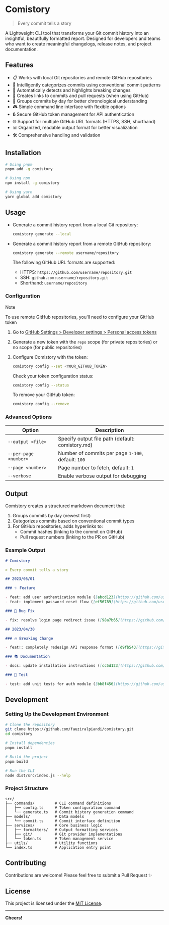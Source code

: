 # Comistory

> Every commit tells a story

A Lightweight CLI tool that transforms your Git commit history into an insightful, beautifully formatted report. Designed for developers and teams who want to create meaningful changelogs, release notes, and project documentation.

## Features

- 📋 Works with local Git repositories and remote GitHub repositories
- 🧩 Intelligently categorizes commits using conventional commit patterns
- 🚨 Automatically detects and highlights breaking changes
- 🔗 Creates links to commits and pull requests (when using GitHub)
- 📆 Groups commits by day for better chronological understanding
- 🎮 Simple command line interface with flexible options
- 🔒 Secure GitHub token management for API authentication
- 🌐 Support for multiple GitHub URL formats (HTTPS, SSH, shorthand)
- 📊 Organized, readable output format for better visualization
- 🛠️ Comprehensive handling and validation

## Installation

```sh
# Using pnpm
pnpm add -g comistory

# Using npm
npm install -g comistory

# Using yarn
yarn global add comistory
```

## Usage

- Generate a commit history report from a local Git repository:

  ```sh
  comistory generate --local
  ```

- Generate a commit history report from a remote GitHub repository:

  ```sh
  comistory generate --remote username/repository
  ```

  The following GitHub URL formats are supported:

  - HTTPS: `https://github.com/username/repository.git`
  - SSH: `github.com:username/repository.git`
  - Shorthand: `username/repository`

### Configuration

> [!NOTE]
>
> To use remote GitHub repositories, you'll need to configure your GitHub token

1. Go to [GitHub Settings > Developer settings > Personal access tokens](https://github.com/settings/tokens)
2. Generate a new token with the `repo` scope (for private repositories) or no scope (for public repositories)
3. Configure Comistory with the token:

   ```sh
   comistory config --set <YOUR_GITHUB_TOKEN>
   ```

   Check your token configuration status:

   ```sh
   comistory config --status
   ```

   To remove your GitHub token:

   ```sh
   comistory config --remove
   ```

### Advanced Options

| Option                | Description                                        |
| --------------------- | -------------------------------------------------- |
| `--output <file>`     | Specify output file path (default: comistory.md)   |
| `--per-page <number>` | Number of commits per page `1-100`, default: `100` |
| `--page <number>`     | Page number to fetch, default: `1`                 |
| `--verbose`           | Enable verbose output for debugging                |

## Output

Comistory creates a structured markdown document that:

1. Groups commits by day (newest first)
2. Categorizes commits based on conventional commit types
3. For GitHub repositories, adds hyperlinks to:
   - Commit hashes (linking to the commit on GitHub)
   - Pull request numbers (linking to the PR on GitHub)

### Example Output

```md
# Comistory

> Every commit tells a story

## 2023/05/01

### ✨ Feature

- feat: add user authentication module ([abcd123](https://github.com/user/repo/commit/abcd123))
- feat: implement password reset flow ([ef56789](https://github.com/user/repo/commit/ef56789)) ([#42](https://github.com/user/repo/pull/42))

### 🐛 Bug Fix

- fix: resolve login page redirect issue ([98a7b65](https://github.com/user/repo/commit/98a7b65))

## 2023/04/30

### 🔥 Breaking Change

- feat!: completely redesign API response format ([d9fb543](https://github.com/user/repo/commit/d9fb543))

### 📚 Documentation

- docs: update installation instructions ([cc5d123](https://github.com/user/repo/commit/cc5d123))

### 🧪 Test

- test: add unit tests for auth module ([bb8f456](https://github.com/user/repo/commit/bb8f456))
```

## Development

### Setting Up the Development Environment

```sh
# Clone the repository
git clone https://github.com/fauziralpiandi/comistory.git
cd comistory

# Install dependencies
pnpm install

# Build the project
pnpm build

# Run the CLI
node dist/src/index.js --help
```

### Project Structure

```
src/
├── commands/         # CLI command definitions
│   ├── config.ts     # Token configuration command
│   └── generate.ts   # Commit history generation command
├── models/           # Data models
│   └── commit.ts     # Commit interface definition
├── services/         # Core business logic
│   ├── formatters/   # Output formatting services
│   ├── git/          # Git provider implementations
│   └── token.ts      # Token management service
├── utils/            # Utility functions
└── index.ts          # Application entry point
```

## Contributing

Contributions are welcome! Please feel free to submit a Pull Request ✨

## License

This project is licensed under the [MIT License](LICENSE).

---

**Cheers!**
